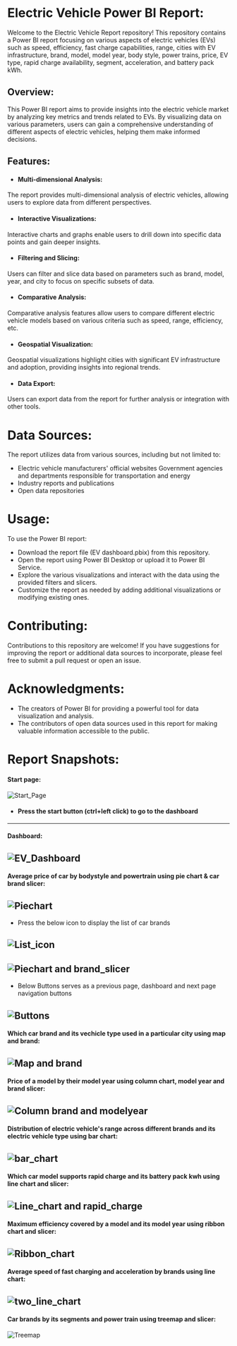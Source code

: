 
# Electric Vehicle Power BI Report:

Welcome to the Electric Vehicle Report repository! This repository contains a Power BI report focusing on various aspects of electric vehicles (EVs) such as speed, efficiency, fast charge capabilities, range, cities with EV infrastructure, brand, model, model year, body style, power trains, price, EV type, rapid charge availability, segment, acceleration, and battery pack kWh.

## Overview:

This Power BI report aims to provide insights into the electric vehicle market by analyzing key metrics and trends related to EVs. By visualizing data on various parameters, users can gain a comprehensive understanding of different aspects of electric vehicles, helping them make informed decisions.

## Features:

- #### Multi-dimensional Analysis: 
The report provides multi-dimensional analysis of electric vehicles, allowing users to explore data from different perspectives.

- #### Interactive Visualizations:
Interactive charts and graphs enable users to drill down into specific data points and gain deeper insights.

- #### Filtering and Slicing: 
Users can filter and slice data based on parameters such as brand, model, year, and city to focus on specific subsets of data.

- #### Comparative Analysis: 
Comparative analysis features allow users to compare different electric vehicle models based on various criteria such as speed, range, efficiency, etc.

- #### Geospatial Visualization: 
Geospatial visualizations highlight cities with significant EV infrastructure and adoption, providing insights into regional trends.

- #### Data Export: 
Users can export data from the report for further analysis or integration with other tools.

# Data Sources:
 
The report utilizes data from various sources, including but not limited to:

- Electric vehicle manufacturers' official websites Government agencies and departments responsible for transportation and energy
- Industry reports and publications
- Open data repositories

# Usage:
To use the Power BI report:

- Download the report file (EV dashboard.pbix) from this repository.
- Open the report using Power BI Desktop or upload it to Power BI Service.
- Explore the various visualizations and interact with the data using the provided filters and slicers.
- Customize the report as needed by adding additional visualizations or modifying existing ones.

# Contributing:

Contributions to this repository are welcome! If you have suggestions for improving the report or additional data sources to incorporate, please feel free to submit a pull request or open an issue.

# Acknowledgments:

- The creators of Power BI for providing a powerful tool for data visualization and analysis.
- The contributors of open data sources used in this report for making valuable information accessible to the public.

 # Report Snapshots:

 #### Start page:
![Start_Page](https://github.com/VENKAT-RAMANAN-B/PowerBI/assets/79049009/fc73ab32-4a6a-48b1-873d-d99b43ab0b85)
- #### Press the start button (ctrl+left click) to go to the dashboard
---

#### Dashboard:
![EV_Dashboard](https://github.com/VENKAT-RAMANAN-B/PowerBI/assets/79049009/2c860e15-f80b-4e20-985d-01e5c0a49868)
---

#### Average price of car by bodystyle and powertrain using pie chart & car brand slicer:
![Piechart](https://github.com/VENKAT-RAMANAN-B/PowerBI/assets/79049009/158e94ed-4484-4a67-ab98-37e995fac214)
---

- Press the below icon to display the list of car brands
  
![List_icon](https://github.com/VENKAT-RAMANAN-B/PowerBI/assets/79049009/fc0e8342-815a-4409-b7be-34b6b5437fa4)
---

![Piechart and brand_slicer](https://github.com/VENKAT-RAMANAN-B/PowerBI/assets/79049009/8b9e00a6-1986-4115-ada6-6007dbe54425)
---

- Below Buttons serves as a previous page, dashboard and next page navigation buttons
  
![Buttons](https://github.com/VENKAT-RAMANAN-B/PowerBI/assets/79049009/58c288fe-2eb8-4e48-983f-234ca37ff9aa)
---

#### Which car brand and its vechicle type used in a particular city using map and brand:
![Map and brand](https://github.com/VENKAT-RAMANAN-B/PowerBI/assets/79049009/ad8592ee-385c-4434-b0cf-38cbc060f3ae)
---

#### Price of a model by their model year using column chart, model year and brand slicer:
![Column brand and modelyear](https://github.com/VENKAT-RAMANAN-B/PowerBI/assets/79049009/6302fd04-82b3-438c-a6d7-113095a0492c)
---

#### Distribution of electric vehicle's range across different brands and its electric vehicle type using bar chart:
![bar_chart](https://github.com/VENKAT-RAMANAN-B/PowerBI/assets/79049009/cb1b642b-117a-46c6-a77e-76eb01479227)
---

#### Which car model supports rapid charge and its battery pack kwh using line chart and slicer:
![Line_chart and rapid_charge](https://github.com/VENKAT-RAMANAN-B/PowerBI/assets/79049009/ad896cc3-d2f0-4c5b-b634-cf3205c70956)
---

#### Maximum efficiency covered by a model and its model year using ribbon chart and slicer:
![Ribbon_chart](https://github.com/VENKAT-RAMANAN-B/PowerBI/assets/79049009/630ca870-d09a-474e-8a43-1f8213bd2dd4)
---

#### Average speed of fast charging and acceleration by brands using line chart:
![two_line_chart](https://github.com/VENKAT-RAMANAN-B/PowerBI/assets/79049009/16ba5e07-8f6d-4f53-9d65-b9702af9dbb9)
---

#### Car brands by its segments and power train using treemap and slicer:
![Treemap](https://github.com/VENKAT-RAMANAN-B/PowerBI/assets/79049009/d8dc06f4-bbe1-425f-9fe3-78901d139b9a)
